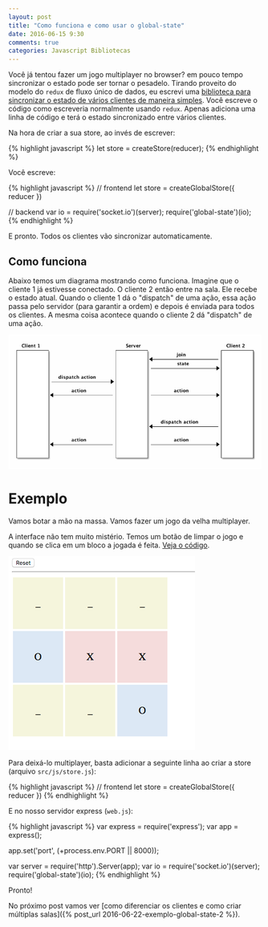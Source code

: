 ```yaml
---
layout: post
title: "Como funciona e como usar o global-state"
date: 2016-06-15 9:30
comments: true
categories: Javascript Bibliotecas
---
```


Você já tentou fazer um jogo multiplayer no browser? em pouco tempo sincronizar o estado pode ser tornar o pesadelo. Tirando proveito do modelo do `redux` de fluxo único de dados, eu escrevi uma [biblioteca para sincronizar o estado de vários clientes de maneira simples](https://github.com/lfsmoura/global-state). Você escreve o código como escreveria normalmente usando `redux`. Apenas adiciona uma linha de código e terá o estado sincronizado entre vários clientes.

Na hora de criar a sua store, ao invés de escrever:

{% highlight javascript %}
let store = createStore(reducer);
{% endhighlight %}

Você escreve:

{% highlight javascript %}
// frontend
let store = createGlobalStore({ reducer })

// backend
var io = require('socket.io')(server);
require('global-state')(io);
{% endhighlight %}

E pronto. Todos os clientes vão sincronizar automaticamente.

## Como funciona

Abaixo temos um diagrama mostrando como funciona. Imagine que o cliente 1 já estivesse conectado. O cliente 2 então entre na sala. Ele recebe o estado atual. Quando o cliente 1 dá o "dispatch" de uma ação, essa ação passa pelo servidor (para garantir a ordem) e depois é enviada para todos os clientes. A mesma coisa acontece quando o cliente 2 dá "dispatch" de uma ação.

![Exemplo](/assets/globald.png)

# Exemplo

Vamos botar a mão na massa. Vamos fazer um jogo da velha multiplayer.

A interface não tem muito mistério. Temos um botão de limpar o jogo e quando se clica em um bloco a jogada é feita. [Veja o código](https://github.com/lfsmoura/global-state-examples/tree/simple-game/src/js).

![Exemplo](/assets/tictactoe.png)

Para deixá-lo multiplayer, basta adicionar a seguinte linha ao criar a store (arquivo `src/js/store.js`):

{% highlight javascript %}
// frontend
let store = createGlobalStore({ reducer })
{% endhighlight %}

E no nosso servidor express (`web.js`):

{% highlight javascript %}
var express = require('express');
var app = express();

app.set('port', (+process.env.PORT || 8000));

var server = require('http').Server(app);
var io = require('socket.io')(server);
require('global-state')(io);
{% endhighlight %}

Pronto!

No próximo post vamos ver [como diferenciar os clientes e como criar múltiplas salas]({% post_url 2016-06-22-exemplo-global-state-2 %}).
